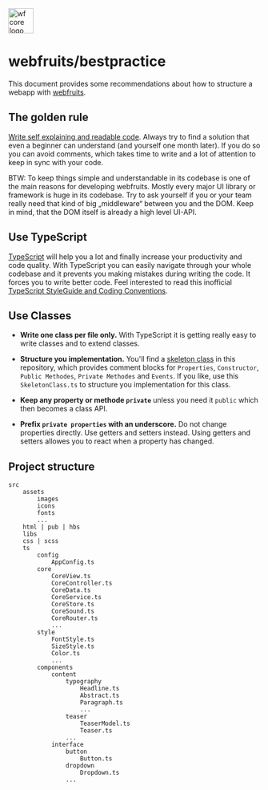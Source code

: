 <img src="https://webfruits.io/assets/wf-small-bestpractice-logo.svg" alt="wf core logo" height="50px">

# webfruits/bestpractice &nbsp;
This document provides some recommendations about how to structure a webapp with [webfruits](https://github.com/webfruits).  

## The golden rule
[Write self explaining and readable code](https://medium.com/@webseanhickey/the-evolution-of-a-software-engineer-db854689243). Always try to find a solution that even a beginner can understand (and yourself one month later). If you do so you can avoid comments, which takes time to write and a lot of attention to keep in sync with your code.

BTW: To keep things simple and understandable in its codebase is one of the main reasons for developing webfruits. Mostly every major UI library or framework is huge in its codebase. Try to ask yourself if you or your team really need that kind of big „middleware“ between you and the DOM. Keep in mind, that the DOM itself is already a high level UI-API.

## Use TypeScript
[TypeScript](https://basarat.gitbooks.io/typescript/docs/why-typescript.html) will help you a lot and finally increase your productivity and code quality. With TypeScript you can easily navigate through your whole codebase and it prevents you making mistakes during writing the code. It forces you to write better code. Feel interested to read this inofficial [TypeScript StyleGuide and Coding Conventions](https://github.com/basarat/typescript-book/blob/master/docs/styleguide/styleguide.md#variable-and-function).

## Use Classes
- **Write one class per file only.** With TypeScript it is getting really easy to write classes and to extend classes. 

- **Structure you implementation.** You'll find a [skeleton class](./classes/SkeletonClass.ts) in this repository, which provides comment blocks for `Properties`, `Constructor`, `Public Methodes`, `Private Methodes` and `Events`. If you like, use this `SkeletonClass.ts` to structure you implementation for this class. 

- **Keep any property or methode `private`** unless you need it `public` which then becomes a class API.

- **Prefix `private properties` with an underscore.** Do not change properties directly. Use getters and setters instead. Using getters and setters allowes you to react when a property has changed.

## Project structure

```
src
    assets
        images
        icons
        fonts
        ...
    html | pub | hbs
    libs
    css | scss
    ts
        config
            AppConfig.ts
        core
            CoreView.ts
            CoreController.ts
            CoreData.ts
            CoreService.ts
            CoreStore.ts
            CoreSound.ts
            CoreRouter.ts
            ...
        style
            FontStyle.ts
            SizeStyle.ts
            Color.ts
            ...
        components
            content
                typography
                    Headline.ts
                    Abstract.ts
                    Paragraph.ts
                    ...
                teaser
                    TeaserModel.ts
                    Teaser.ts
                ...                    
            interface
                button
                    Button.ts
                dropdown
                    Dropdown.ts
                ...   

```